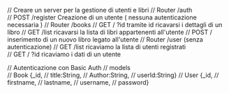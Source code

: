 // Creare un server per la gestione di utenti e libri
// Router /auth     
//              POST    /register       Creazione di un utente                      ( nessuna autenticazione necessaria )
// Router /books
//              GET     /       ?id     tramite id ricavarsi i dettagli di un libro
//              GET     /list           ricavarsi la lista di libri appartenenti all'utente
//              POST    /               inserimento di un nuovo libro legato all'utente
// Router /user                                                                     (senza autenticazione)
//              GET     /list           ricaviamo la lista di utenti registrati     
//              GET     /       ?id     ricaviamo i dati di un utente

// Autenticazione con Basic Auth
// models  
//          Book        {_id, 
//                        title:String, 
//                        Author:String, 
//                        userId:String}
//          User        {_id, 
//                      firstname, 
//                      lastname, 
//                      username, 
//                      password}